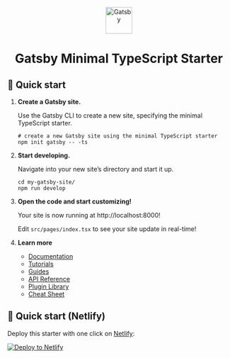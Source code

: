 <!-- brand colors 
 #fcfcfc
#542c8d
#854469
#b75d45
#e97621 -->
<p align="center">
  <a href="https://www.gatsbyjs.com/?utm_source=starter&utm_medium=readme&utm_campaign=minimal-starter-ts">
    <img alt="Gatsby" src="https://www.gatsbyjs.com/Gatsby-Monogram.svg" width="60" />
  </a>
</p>
<h1 align="center">
  Gatsby Minimal TypeScript Starter
</h1>

## 🚀 Quick start

1. **Create a Gatsby site.**

   Use the Gatsby CLI to create a new site, specifying the minimal TypeScript starter.

   ```shell
   # create a new Gatsby site using the minimal TypeScript starter
   npm init gatsby -- -ts
   ```

2. **Start developing.**

   Navigate into your new site’s directory and start it up.

   ```shell
   cd my-gatsby-site/
   npm run develop
   ```

3. **Open the code and start customizing!**

   Your site is now running at http://localhost:8000!

   Edit `src/pages/index.tsx` to see your site update in real-time!

4. **Learn more**

   - [Documentation](https://www.gatsbyjs.com/docs/?utm_source=starter&utm_medium=readme&utm_campaign=minimal-starter-ts)
   - [Tutorials](https://www.gatsbyjs.com/tutorial/?utm_source=starter&utm_medium=readme&utm_campaign=minimal-starter-ts)
   - [Guides](https://www.gatsbyjs.com/tutorial/?utm_source=starter&utm_medium=readme&utm_campaign=minimal-starter-ts)
   - [API Reference](https://www.gatsbyjs.com/docs/api-reference/?utm_source=starter&utm_medium=readme&utm_campaign=minimal-starter-ts)
   - [Plugin Library](https://www.gatsbyjs.com/plugins?utm_source=starter&utm_medium=readme&utm_campaign=minimal-starter-ts)
   - [Cheat Sheet](https://www.gatsbyjs.com/docs/cheat-sheet/?utm_source=starter&utm_medium=readme&utm_campaign=minimal-starter-ts)

## 🚀 Quick start (Netlify)

Deploy this starter with one click on [Netlify](https://app.netlify.com/signup):

[<img src="https://www.netlify.com/img/deploy/button.svg" alt="Deploy to Netlify" />](https://app.netlify.com/start/deploy?repository=https://github.com/gatsbyjs/gatsby-starter-minimal-ts)
